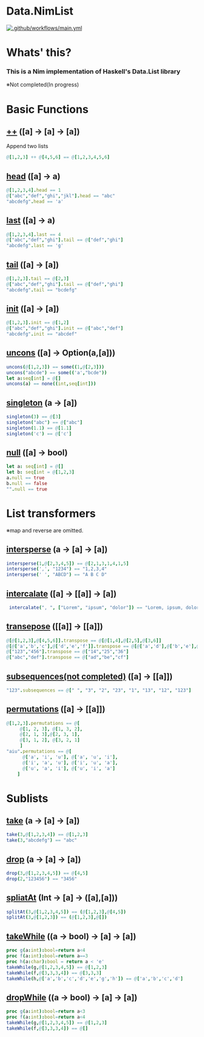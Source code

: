 # Data.NimList
[![.github/workflows/main.yml](https://github.com/sanao1006/Data.NimList/actions/workflows/main.yml/badge.svg)](https://github.com/sanao1006/Data.NimList/actions/workflows/main.yml)  

# Whats' this?
### This is a Nim implementation of Haskell's Data.List library  
※Not completed(In progress)  
# Basic Functions

## [++](https://github.com/sanao1006/Data.NimList/blob/59c4d6ce044e3083ce14e8306200169ee00ce71c/src/nimList.nim#L7) ([a] -> [a] -> [a])
Append two lists
```Nim
@[1,2,3] ++ @[4,5,6] == @[1,2,3,4,5,6]
```

## [head](https://github.com/sanao1006/Data.NimList/blob/59c4d6ce044e3083ce14e8306200169ee00ce71c/src/nimList.nim#L20) ([a] -> a)
```Nim
@[1,2,3,4].head == 1  
@["abc","def","ghi","jkl"].head == "abc"  
"abcdefg".head == 'a'
```

## [last](https://github.com/sanao1006/Data.NimList/blob/59c4d6ce044e3083ce14e8306200169ee00ce71c/src/nimList.nim#L33) ([a] -> a)
```Nim
@[1,2,3,4].last == 4
@["abc","def","ghi"].tail == @["def","ghi"]
"abcdefg".last == 'g'
```

## [tail](https://github.com/sanao1006/Data.NimList/blob/59c4d6ce044e3083ce14e8306200169ee00ce71c/src/nimList.nim#L46) ([a] -> [a])
```Nim
@[1,2,3].tail == @[2,3]
@["abc","def","ghi"].tail == @["def","ghi"]
"abcdefg".tail == "bcdefg"
```

## [init](https://github.com/sanao1006/Data.NimList/blob/59c4d6ce044e3083ce14e8306200169ee00ce71c/src/nimList.nim#L59) ([a] -> [a])
```Nim
@[1,2,3].init == @[1,2]
@["abc","def","ghi"].init == @["abc","def"]
"abcdefg".init == "abcdef"
```

## [uncons](https://github.com/sanao1006/Data.NimList/blob/59c4d6ce044e3083ce14e8306200169ee00ce71c/src/nimList.nim#L89) ([a] -> Option(a,[a]))
```Nim
uncons(@[1,2,3]) == some((1,@[2,3]))
uncons("abcde") == some(('a',"bcde"))
let a:seq[int] = @[]
uncons(a) == none((int,seq[int]))
```

## [singleton](https://github.com/sanao1006/Data.NimList/blob/59c4d6ce044e3083ce14e8306200169ee00ce71c/src/nimList.nim#L103) (a -> [a])
```Nim
singleton(3) == @[3]
singleton("abc") == @["abc"]
singleton(1.1) == @[1.1]
singleton('c') == @['c']
```

## [null](https://github.com/sanao1006/Data.NimList/blob/59c4d6ce044e3083ce14e8306200169ee00ce71c/src/nimList.nim#L73) ([a] -> bool)
```Nim
let a: seq[int] = @[]
let b: seq[int = @[1,2,3]
a.null == true
b.null == false
"".null == true
```

# List transformers
※map and reverse are omitted.
## [intersperse](https://github.com/sanao1006/Data.NimList/blob/59c4d6ce044e3083ce14e8306200169ee00ce71c/src/nimList.nim#L122) (a -> [a] -> [a])
```Nim
intersperse(1,@[2,3,4,5]) == @[2,1,3,1,4,1,5]
intersperse(',', "1234") == "1,2,3,4"
intersperse(' ', "ABCD") == "A B C D"
```

## [intercalate](https://github.com/sanao1006/Data.NimList/blob/59c4d6ce044e3083ce14e8306200169ee00ce71c/src/nimList.nim#L136) ([a] -> [[a]] -> [a])
```Nim
 intercalate(", ", ["Lorem", "ipsum", "dolor"]) == "Lorem, ipsum, dolor"
```

## [transepose](https://github.com/sanao1006/Data.NimList/blob/59c4d6ce044e3083ce14e8306200169ee00ce71c/src/nimList.nim#L142) ([[a]] -> [[a]])
```Nim
@[@[1,2,3],@[4,5,6]].transpose == @[@[1,4],@[2,5],@[3,6]] 
@[@['a','b','c'],@['d','e','f']].transpose == @[@['a','d'],@['b','e'],@['c','f']]
@["123","456"].transpose == @["14","25","36"]
@["abc","def"].transpose == @["ad","be","cf"]
```

## [subsequences(not completed)](https://github.com/sanao1006/Data.NimList/blob/59c4d6ce044e3083ce14e8306200169ee00ce71c/src/nimList.nim#L225) ([a] -> [[a]])
```Nim
"123".subsequences == @[" ", "3", "2", "23", "1", "13", "12", "123"]
```

## [permutations](https://github.com/sanao1006/Data.NimList/blob/59c4d6ce044e3083ce14e8306200169ee00ce71c/src/nimList.nim#L173) ([a] -> [[a]])
```Nim
@[1,2,3].permutations == @[
     @[1, 2, 3], @[1, 3, 2],
     @[2, 1, 3],@[2, 3, 1],
     @[3, 1, 2], @[3, 2, 1]
     ]
"aiu".permutations == @[
      @['a', 'i', 'u'], @['a', 'u', 'i'], 
      @['i', 'a', 'u'], @['i', 'u', 'a'], 
      @['u', 'a', 'i'], @['u', 'i', 'a']
    ]
```

# Sublists  

## [take](https://github.com/sanao1006/Data.NimList/blob/59c4d6ce044e3083ce14e8306200169ee00ce71c/src/nimList.nim#L361) (a -> [a] -> [a])
```Nim
take(3,@[1,2,3,4]) == @[1,2,3]
take(3,"abcdefg") == "abc"
```

## [drop](https://github.com/sanao1006/Data.NimList/blob/59c4d6ce044e3083ce14e8306200169ee00ce71c/src/nimList.nim#L375) (a -> [a] -> [a])
```Nim
drop(3,@[1,2,3,4,5]) == @[4,5]
drop(2,"123456") == "3456"
```

## [spliatAt](https://github.com/sanao1006/Data.NimList/blob/59c4d6ce044e3083ce14e8306200169ee00ce71c/src/nimList.nim#L417) (Int -> [a] -> ([a],[a]))
```Nim
splitAt(3,@[1,2,3,4,5]) == (@[1,2,3],@[4,5])
splitAt(3,@[1,2,3]) == (@[1,2,3],@[])
```

## [takeWhile](https://github.com/sanao1006/Data.NimList/blob/59c4d6ce044e3083ce14e8306200169ee00ce71c/src/nimList.nim#L392) ((a -> bool) -> [a] -> [a])
```Nim
proc g(a:int):bool=return a<4
proc f(a:int):bool=return a==3
proc h(a:char):bool = return a < 'e'
takeWhile(g,@[1,2,3,4,5]) == @[1,2,3]
takeWhile(f,@[3,3,3,4]) == @[3,3,3]
takeWhile(h,@['a','b','c','d','e','g','h']) == @['a','b','c','d']
```

## [dropWhile](https://github.com/sanao1006/Data.NimList/blob/59c4d6ce044e3083ce14e8306200169ee00ce71c/src/nimList.nim#L417) ((a -> bool) -> [a] -> [a])
```Nim
proc g(a:int):bool=return a<3
proc f(a:int):bool=return a<4
takeWhile(g,@[1,2,3,4,5]) == @[1,2,3]
takeWhile(f,@[3,3,3,4]) == @[]
```